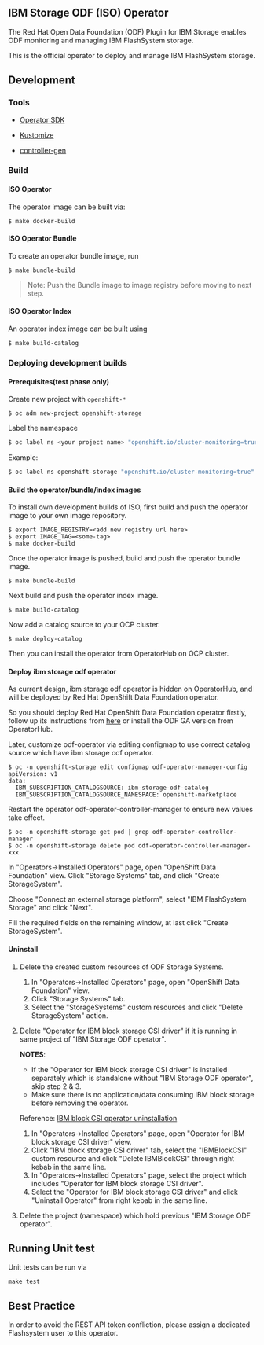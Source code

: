## IBM Storage ODF (ISO) Operator

The Red Hat Open Data Foundation (ODF) Plugin for IBM Storage enables ODF monitoring
and managing IBM FlashSystem storage.

This is the official operator to deploy and manage IBM FlashSystem storage.

## Development

### Tools

- [Operator SDK](https://github.com/operator-framework/operator-sdk)

- [Kustomize](https://github.com/kubernetes-sigs/kustomize)

- [controller-gen](https://github.com/kubernetes-sigs/controller-tools)

### Build

#### ISO Operator

The operator image can be built via:

```
$ make docker-build
```

#### ISO Operator Bundle

To create an operator bundle image, run

```
$ make bundle-build
```

> Note: Push the Bundle image to image registry before moving to next step.

#### ISO Operator Index

An operator index image can be built using

```
$ make build-catalog
```

### Deploying development builds

#### Prerequisites(test phase only)

Create new project with `openshift-*`

```
$ oc adm new-project openshift-storage
```

Label the namespace

```bash
$ oc label ns <your project name> "openshift.io/cluster-monitoring=true"
```

Example:

```bash
$ oc label ns openshift-storage "openshift.io/cluster-monitoring=true"
```

#### Build the operator/bundle/index images

To install own development builds of ISO, first build and push the operator image to your own image repository.

```
$ export IMAGE_REGISTRY=<add new registry url here>
$ export IMAGE_TAG=<some-tag>
$ make docker-build
```

Once the operator image is pushed, build and push the operator bundle image.

```
$ make bundle-build
```

Next build and push the operator index image.

```
$ make build-catalog
```

Now add a catalog source to your OCP cluster.

```
$ make deploy-catalog
```

Then you can install the operator from OperatorHub on OCP cluster.

#### Deploy ibm storage odf operator

As current design, ibm storage odf operator is hidden on OperatorHub, and will be deployed by Red Hat OpenShift Data Foundation operator.

So you should deploy Red Hat OpenShift Data Foundation operator firstly, follow up its instructions from [here](https://github.com/red-hat-storage/odf-operator) or install the ODF GA version from OperatorHub.

Later, customize odf-operator via editing configmap to use correct catalog source which have ibm storage odf operator.

```
$ oc -n openshift-storage edit configmap odf-operator-manager-config
apiVersion: v1
data:
  IBM_SUBSCRIPTION_CATALOGSOURCE: ibm-storage-odf-catalog
  IBM_SUBSCRIPTION_CATALOGSOURCE_NAMESPACE: openshift-marketplace
```

Restart the operator odf-operator-controller-manager to ensure new values take effect.

```
$ oc -n openshift-storage get pod | grep odf-operator-controller-manager
$ oc -n openshift-storage delete pod odf-operator-controller-manager-xxx
```

In "Operators->Installed Operators" page, open "OpenShift Data Foundation" view.
Click "Storage Systems" tab, and click "Create StorageSystem".

Choose "Connect an external storage platform", select "IBM FlashSystem Storage" and click "Next".

Fill the required fields on the remaining window, at last click "Create StorageSystem".

#### Uninstall

1. Delete the created custom resources of ODF Storage Systems.

   1. In "Operators->Installed Operators" page, open "OpenShift Data Foundation" view.
   2. Click "Storage Systems" tab.
   3. Select the "StorageSystems" custom resources and click "Delete StorageSystem" action.

2. Delete "Operator for IBM block storage CSI driver" if it is running in same project of "IBM Storage ODF operator".

   **NOTES**:
   - If the "Operator for IBM block storage CSI driver" is installed separately which is standalone without "IBM Storage ODF operator", skip step 2 & 3.
   - Make sure there is no application/data consuming IBM block storage before removing the operator.

   Reference: [IBM block CSI operator uninstallation](https://github.com/IBM/ibm-block-csi-operator#uninstalling)

   1. In "Operators->Installed Operators" page, open "Operator for IBM block storage CSI driver" view.
   2. Click "IBM block storage CSI driver" tab, select the "IBMBlockCSI" custom resource and click "Delete IBMBlockCSI" through right kebab in the same line.
   3. In "Operators->Installed Operators" page, select the project which includes "Operator for IBM block storage CSI driver".
   4. Select the "Operator for IBM block storage CSI driver" and click "Uninstall Operator" from right kebab in the same line.

3. Delete the project (namespace) which hold previous "IBM Storage ODF operator".

## Running Unit test

Unit tests can be run via

```
make test
```

## Best Practice

In order to avoid the REST API token confliction, please assign a dedicated Flashsystem user to this operator.

